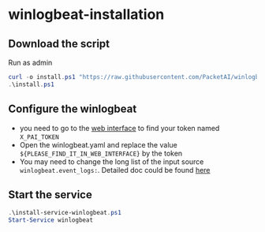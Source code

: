 # winlogbeat-installation
## Download the script
Run as admin
```powershell
curl -o install.ps1 "https://raw.githubusercontent.com/PacketAI/winlogbeat-installation/main/install.ps1"
.\install.ps1
```
## Configure the winlogbeat
- you need to go to the [web interface](https://app-gcpdev.packetai.co/deploy/agent) to find your token named `X_PAI_TOKEN` 
- Open the winlogbeat.yaml and replace the value `${PLEASE_FIND_IT_IN_WEB_INTERFACE}` by the token
- You may need to change the long list of the input source ```winlogbeat.event_logs:```. Detailed doc could be found [here](https://www.elastic.co/guide/en/beats/winlogbeat/current/configuration-winlogbeat-options.html)
## Start the service
```powershell
.\install-service-winlogbeat.ps1
Start-Service winlogbeat
```


